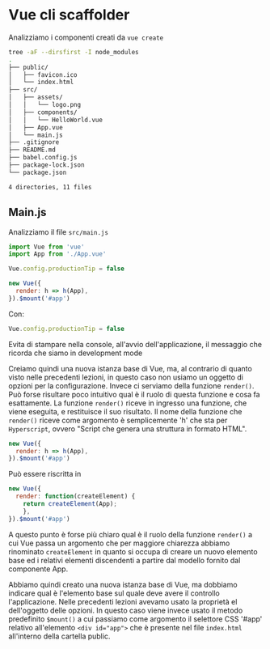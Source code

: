 # Vue cli scaffolder

Analizziamo i componenti creati da `vue create`

```sh
tree -aF --dirsfirst -I node_modules 
.
├── public/
│   ├── favicon.ico
│   └── index.html
├── src/
│   ├── assets/
│   │   └── logo.png
│   ├── components/
│   │   └── HelloWorld.vue
│   ├── App.vue
│   └── main.js
├── .gitignore
├── README.md
├── babel.config.js
├── package-lock.json
└── package.json

4 directories, 11 files
```

## Main.js

Analizziamo il file `src/main.js`

```javascript
import Vue from 'vue'
import App from './App.vue'

Vue.config.productionTip = false

new Vue({
  render: h => h(App),
}).$mount('#app')
```

Con:

```javascript
Vue.config.productionTip = false
```

Evita di stampare nella console, all'avvio dell'applicazione, il messaggio che ricorda che siamo in development mode

Creiamo quindi una nuova istanza base di Vue, ma, al contrario di quanto visto nelle precedenti lezioni, in questo caso non usiamo un oggetto di opzioni per la configurazione. Invece ci serviamo della funzione `render()`. Può forse risultare poco intuitivo qual è il ruolo di questa funzione e cosa fa esattamente. La funzione `render()` riceve in ingresso una funzione, che viene eseguita, e restituisce il suo risultato. Il nome della funzione che `render()` riceve come argomento è semplicemente 'h' che sta per `Hyperscript`, ovvero "Script che genera una struttura in formato HTML".


```javascript
new Vue({
  render: h => h(App),
}).$mount('#app')
```

Può essere riscritta in

```javascript
new Vue({
  render: function(createElement) {
    return createElement(App);
    },
}).$mount('#app')
```

A questo punto è forse più chiaro qual è il ruolo della funzione `render()` a cui Vue passa un argomento che per maggiore chiarezza abbiamo rinominato `createElement` in quanto si occupa di creare un nuovo elemento base ed i relativi elementi discendenti a partire dal modello fornito dal componente App.

Abbiamo quindi creato una nuova istanza base di Vue, ma dobbiamo indicare qual è l'elemento base sul quale deve avere il controllo l'applicazione. Nelle precedenti lezioni avevamo usato la proprietà el dell'oggetto delle opzioni. In questo caso viene invece usato il metodo predefinito `$mount()` a cui passiamo come argomento il selettore CSS '#app' relativo all'elemento `<div id="app">` che è presente nel file `index.html` all'interno della cartella public.
